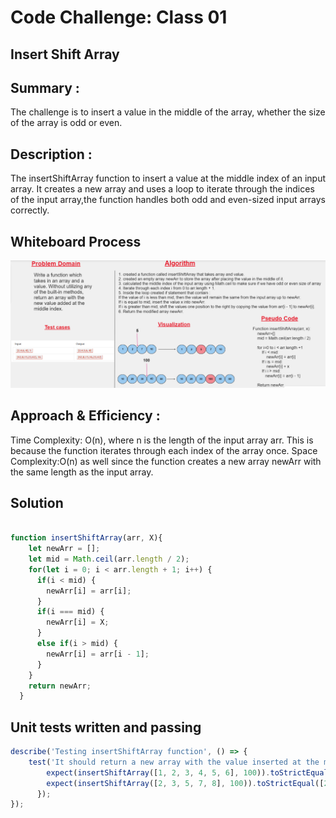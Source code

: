 # Code Challenge: Class 01

## Insert Shift Array

## Summary : 
The challenge is to insert a value in the middle of the array, whether the size of the array is odd or even.

## Description :
The insertShiftArray function to insert a value at the middle index of an input array. It creates a new array and uses a loop to iterate through the indices of the input array,the function handles both odd and even-sized input arrays correctly.

## Whiteboard Process
![](./wbch2.png)

## Approach & Efficiency : 
Time Complexity: O(n), where n is the length of the input array arr. This is because the function iterates through each index of the array once.
Space Complexity:O(n) as well since the function creates a new array newArr with the same length as the input array.

## Solution
```javascript

function insertShiftArray(arr, X){
    let newArr = [];
    let mid = Math.ceil(arr.length / 2);
    for(let i = 0; i < arr.length + 1; i++) {
      if(i < mid) {
        newArr[i] = arr[i];
      }
      if(i === mid) {
        newArr[i] = X;
      }
      else if(i > mid) {
        newArr[i] = arr[i - 1];
      }
    }
    return newArr;
  }
```
    
## Unit tests written and passing
```javascript
describe('Testing insertShiftArray function', () => {
    test('It should return a new array with the value inserted at the middle index', () => {
        expect(insertShiftArray([1, 2, 3, 4, 5, 6], 100)).toStrictEqual([1, 2, 3, 100, 4, 5, 6]);
        expect(insertShiftArray([2, 3, 5, 7, 8], 100)).toStrictEqual([2, 3, 5, 100, 7, 8]);
      });
});
```





